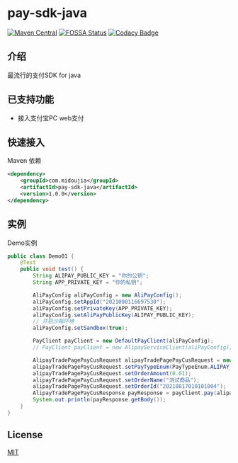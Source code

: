 pay-sdk-java
=
[![Maven Central](https://img.shields.io/badge/maven--central-v1.0.1-green)](https://mvnrepository.com/artifact/com.midoujia/pay-sdk-java)
[![FOSSA Status](https://app.fossa.com/api/projects/git%2Bgithub.com%2Fmidoujia%2Fpay-sdk-java.svg?type=shield)](https://app.fossa.com/projects/git%2Bgithub.com%2Fmidoujia%2Fpay-sdk-java?ref=badge_shield)
[![Codacy Badge](https://api.codacy.com/project/badge/Grade/17833dfd82d34624ab5623d736bc376d)](https://app.codacy.com/gh/midoujia/pay-sdk-java/dashboard)

## 介绍 

最流行的支付SDK for java

## 已支持功能

- 接入支付宝PC web支付

## 快速接入

Maven 依赖
```xml
<dependency>
    <groupId>com.midoujia</groupId>
    <artifactId>pay-sdk-java</artifactId>
    <version>1.0.0</version>
</dependency>
```

## 实例
Demo实例
```java
public class Demo01 {
    @Test
    public void test() {
        String ALIPAY_PUBLIC_KEY = "你的公钥";
        String APP_PRIVATE_KEY = "你的私钥";

        AliPayConfig aliPayConfig = new AliPayConfig();
        aliPayConfig.setAppId("2021000116697530");
        aliPayConfig.setPrivateKey(APP_PRIVATE_KEY);
        aliPayConfig.setAliPayPublicKey(ALIPAY_PUBLIC_KEY);
        // 开启沙箱环境
        aliPayConfig.setSandbox(true);

        PayClient payClient = new DefaultPayClient(aliPayConfig);
        // PayClient payClient = new AlipayServiceClient(aliPayConfig);

        AlipayTradePagePayCusRequest alipayTradePagePayCusRequest = new AlipayTradePagePayCusRequest();
        alipayTradePagePayCusRequest.setPayTypeEnum(PayTypeEnum.ALIPAY_PC);
        alipayTradePagePayCusRequest.setOrderAmount(0.01);
        alipayTradePagePayCusRequest.setOrderName("测试商品");
        alipayTradePagePayCusRequest.setOrderId("20210817010101004");
        AlipayTradePagePayCusResponse payResponse = payClient.pay(alipayTradePagePayCusRequest);
        System.out.println(payResponse.getBody());
    }
}
```

## License

[MIT](https://github.com/midoujia/pay-sdk-java/blob/main/LICENSE)